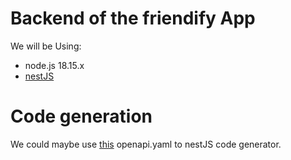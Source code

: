 # Backend of the friendify App

We will be Using:
- node.js 18.15.x
- [nestJS](https://docs.nestjs.com)

# Code generation
We could maybe use [this](https://github.com/Ryan-Sin/swagger-nestjs-codegen) openapi.yaml to nestJS code generator.